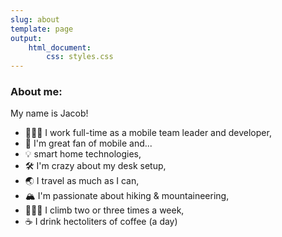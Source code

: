 ```yaml
---
slug: about
template: page
output:
    html_document:
        css: styles.css
---
```


<style>
    h1 {
        border-bottom-width: 0px;
    }
</style>

### About me:

My name is Jacob!

- 👨🏼‍💻 I work full-time as a mobile team leader and developer,
- 📱 I'm great fan of mobile and...
- 💡 smart home technologies,
- 🛠 I'm crazy about my desk setup,
- 🌏 I travel as much as I can,
- 🏔 I'm passionate about hiking & mountaineering,
- 🧗🏼‍♂️ I climb two or three times a week,
- ☕️ I drink hectoliters of coffee (a day)
